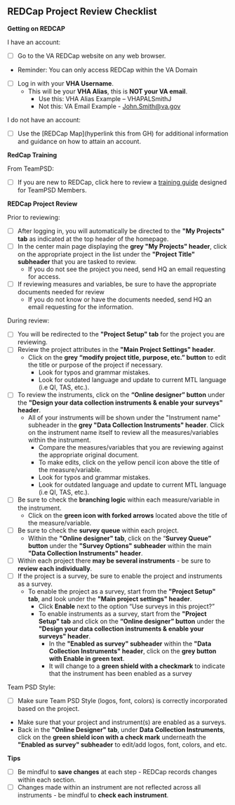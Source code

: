
## **REDCap Project Review Checklist**

**Getting on REDCAP**

I have an account:
- [ ]	Go to the VA REDCap website on any web browser.
   - Reminder: You can only access REDCap within the VA Domain
- [ ] Log in with your **VHA Username**.
   - This will be your **VHA Alias**, this is **NOT your VA email**.
     - Use this: VHA Alias Example – VHAPALSmithJ
     - Not this: VA Email Example - John.Smith@va.gov
   
I do not have an account:
- [ ] Use the [REDCap Map](hyperlink this from GH) for additional information and guidance on how to attain an account.

**RedCap Training**

From TeamPSD:
- [ ] If you are new to REDCap, click here to review a [training guide](https://github.com/lzim/teampsd/blob/master/resources/training_guides/redcap/va_redcap.md) designed for TeamPSD Members.

**REDCap Project Review**

Prior to reviewing:

- [ ] After logging in, you will automatically be directed to the **"My Projects" tab** as indicated at the top header of the homepage. 
- [ ] In the center main page displaying the **grey "My Projects" header**, click on the appropriate project in the list under the **"Project Title" subheader** that you are tasked to review.
   - If you do not see the project you need, send HQ an email requesting for access.
- [ ] If reviewing measures and variables, be sure to have the appropriate documents needed for review
   - If you do not know or have the documents needed, send HQ an email requesting for the information.

During review:

- [ ] You will be redirected to the **"Project Setup" tab** for the project you are reviewing. 
- [ ] Review the project attributes in the **"Main Project Settings" header**.
   - Click on the **grey “modify project title, purpose, etc.” button** to edit the title or purpose of the project if necessary.
     - Look for typos and grammar mistakes.
     - Look for outdated language and update to current MTL language (i.e QI, TAS, etc.).
- [ ] To review the instruments, click on the **“Online designer” button** under the **"Design your data collection instruments & enable your surveys" header**.
   - All of your instruments will be shown under the "Instrument name" subheader in the **grey "Data Collection Instruments" header**. Click on the instrument name itself to review all the measures/variables within the instrument.
        - Compare the measures/variables that you are reviewing against the appropriate original document.
        - To make edits, click on the yellow pencil icon above the title of the measure/variable.
        - Look for typos and grammar mistakes.
        - Look for outdated language and update to current MTL language (i.e QI, TAS, etc.).
- [ ] Be sure to check the **branching logic** within each measure/variable in the instrument.
   - Click on the **green icon with forked arrows** located above the title of the measure/variable. 
- [ ] Be sure to check the **survey queue** within each project.
   - Within the **"Online designer" tab**, click on the “**Survey Queue” button** under the **"Survey Options" subheader** within the main **"Data Collection Instruments" header**.
- [ ] Within each project there **may be several instruments** - be sure to **review each individually**.
- [ ] If the project is a survey, be sure to enable the project and instruments as a survey.
   - To enable the project as a survey, start from the **"Project Setup" tab**, and look under the **"Main project settings" header**.
       - Click **Enable** next to the option “Use surveys in this project?” 
       - To enable instruments as a survey, start from the **"Project Setup" tab** and click on the **“Online designer” button** under the **"Design your data collection instruments & enable your surveys" header**.
           - In the **"Enabled as survey" subheader** within the **"Data Collection Instruments" header**, click on the **grey button with Enable in green text**. 
           - It will change to a **green shield with a checkmark** to indicate that the instrument has been enabled as a survey
           
Team PSD Style:
- [ ]	Make sure Team PSD Style (logos, font, colors) is correctly incorporated based on the project. 
   - Make sure that your project and instrument(s) are enabled as a surveys.
   - Back in the **"Online Designer" tab**, under **Data Collection Instruments**, click on the **green shield icon with a check mark** underneath the **"Enabled as survey" subheader** to edit/add logos, font, colors, and etc.

**Tips**
- [ ] Be mindful to **save changes** at each step - REDCap records changes within each section.
- [ ] Changes made within an instrument are not reflected across all instruments - be mindful to **check each instrument**.
